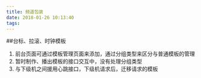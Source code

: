 ```yaml
---
title: 频道包装
date: 2018-01-26 10:13:40
tags:
---
```

##台标、拉滚、时钟模板
1. 前台页面可通过模板管理页面来添加，通过分组类型来区分与普通模板的管理
2. 暂时制作、播出模板的接口交互中，没有处理分组类型
3. 与下级机之间援用心跳接口，下级机请求后，迁移请求的模板
